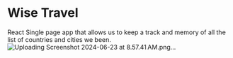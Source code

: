 # Wise Travel

React Single page app that allows us to keep a track and memory of all the list of countries and cities we been.
![Uploading Screenshot 2024-06-23 at 8.57.41 AM.png…]()
